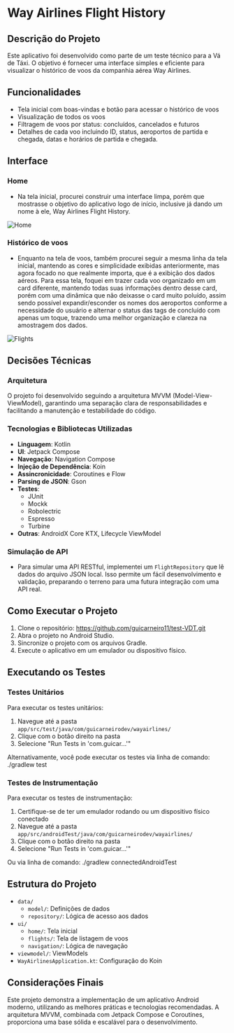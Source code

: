 # Way Airlines Flight History

## Descrição do Projeto

Este aplicativo foi desenvolvido como parte de um teste técnico para a Vá de Táxi. O objetivo é fornecer uma interface simples e eficiente para visualizar o histórico de voos da companhia aérea Way Airlines.

## Funcionalidades

- Tela inicial com boas-vindas e botão para acessar o histórico de voos
- Visualização de todos os voos
- Filtragem de voos por status: concluídos, cancelados e futuros
- Detalhes de cada voo incluindo ID, status, aeroportos de partida e chegada, datas e horários de partida e chegada.

## Interface

### Home

- Na tela inicial, procurei construir uma interface limpa, porém que mostrasse o objetivo do aplicativo logo de início, inclusive já dando um nome à ele, Way Airlines Flight History.

![Home](https://imgur.com/fA8bs7b.png)

### Histórico de voos

- Enquanto na tela de voos, também procurei seguir a mesma linha da tela inicial, mantendo as cores e simplicidade exibidas anteriormente, mas agora focado no que realmente importa, que é a exibição dos dados aéreos. Para essa tela, foquei em trazer cada voo organizado em um card diferente, mantendo todas suas informações dentro desse card, porém com uma dinâmica que não deixasse o card muito poluído, assim sendo possível expandir/esconder os nomes dos aeroportos conforme a necessidade do usuário e alternar o status das tags de concluído com apenas um toque, trazendo uma melhor organização e clareza na amostragem dos dados.

![Flights](https://imgur.com/PmL30Od.png)

## Decisões Técnicas

### Arquitetura

O projeto foi desenvolvido seguindo a arquitetura MVVM (Model-View-ViewModel), garantindo uma separação clara de responsabilidades e facilitando a manutenção e testabilidade do código.

### Tecnologias e Bibliotecas Utilizadas

- **Linguagem**: Kotlin
- **UI**: Jetpack Compose
- **Navegação**: Navigation Compose
- **Injeção de Dependência**: Koin
- **Assincronicidade**: Coroutines e Flow
- **Parsing de JSON**: Gson
- **Testes**:
  - JUnit
  - Mockk
  - Robolectric
  - Espresso
  - Turbine
- **Outras**: AndroidX Core KTX, Lifecycle ViewModel

### Simulação de API

- Para simular uma API RESTful, implementei um `FlightRepository` que lê dados do arquivo JSON local. Isso permite um fácil desenvolvimento e validação, preparando o terreno para uma futura integração com uma API real.

## Como Executar o Projeto

1. Clone o repositório: https://github.com/guicarneiro11/test-VDT.git
2. Abra o projeto no Android Studio.
3. Sincronize o projeto com os arquivos Gradle.
4. Execute o aplicativo em um emulador ou dispositivo físico.

## Executando os Testes

### Testes Unitários

Para executar os testes unitários:

1. Navegue até a pasta `app/src/test/java/com/guicarneirodev/wayairlines/`
2. Clique com o botão direito na pasta
3. Selecione "Run Tests in 'com.guicar...'" 

Alternativamente, você pode executar os testes via linha de comando:
./gradlew test

### Testes de Instrumentação

Para executar os testes de instrumentação:

1. Certifique-se de ter um emulador rodando ou um dispositivo físico conectado
2. Navegue até a pasta `app/src/androidTest/java/com/guicarneirodev/wayairlines/`
3. Clique com o botão direito na pasta
4. Selecione "Run Tests in 'com.guicar...'" 

Ou via linha de comando:
./gradlew connectedAndroidTest

## Estrutura do Projeto

- `data/`
  - `model/`: Definições de dados
  - `repository/`: Lógica de acesso aos dados
- `ui/`
  - `home/`: Tela inicial
  - `flights/`: Tela de listagem de voos
  - `navigation/`: Lógica de navegação
- `viewmodel/`: ViewModels
- `WayAirlinesApplication.kt`: Configuração do Koin

## Considerações Finais

Este projeto demonstra a implementação de um aplicativo Android moderno, utilizando as melhores práticas e tecnologias recomendadas. A arquitetura MVVM, combinada com Jetpack Compose e Coroutines, proporciona uma base sólida e escalável para o desenvolvimento.
